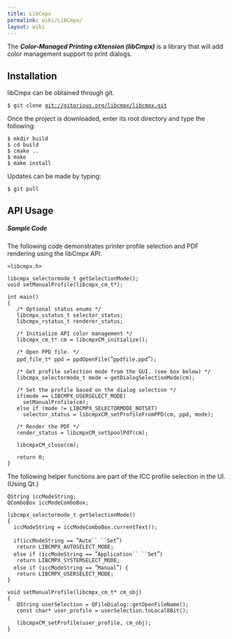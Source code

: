 ```yaml
---
title: LibCmpx
permalink: wiki/LibCmpx/
layout: wiki
---
```


The ***Color-Managed Printing eXtension (libCmpx)*** is a library that
will add color management support to print dialogs.

Installation
------------

libCmpx can be obtained through git.

`$ git clone `[`git://gitorious.org/libcmpx/libcmpx.git`](git://gitorious.org/libcmpx/libcmpx.git)

Once the project is downloaded, enter its root directory and type the
following:

`$ mkdir build`  
`$ cd build`  
`$ cmake ..`  
`$ make`  
`$ make install`

Updates can be made by typing:

`$ git pull`

API Usage
---------

##### Sample Code

The following code demonstrates printer profile selection and PDF
rendering using the libCmpx API.

`<libcmpx.h>`

`libcmpx_selectormode_t getSelectionMode();`  
`void setManualProfile(libcmpx_cm_t*);`

`int main()`  
`{`  
`   /* Optional status enums */`  
`   libcmpx_sstatus_t selector_status;`  
`   libcmpx_rstatus_t renderer_status;`  
  
`   /* Initialize API color management */`  
`   libcmpx_cm_t* cm = libcmpxCM_initialize();     `  
  
`   /* Open PPD file. */`  
`   ppd_file_t* ppd = ppdOpenFile(`“`ppdfile.ppd`”`);`  
  
`   /* Get profile selection mode from the GUI. (see box below) */`  
`   libcmpx_selectormode_t mode = getDialogSelectionMode(cm); `  
  
`   /* Set the profile based on the dialog selection */`  
`   if(mode == LIBCMPX_USERSELECT_MODE)`  
`     setManualProfile(cm);`  
`   else if (mode != LIBCMPX_SELECTORMODE_NOTSET)`  
`     selector_status = libcmpxCM_setProfileFromPPD(cm, ppd, mode);`  
  
`   /* Render the PDF */`  
`   render_status = libcmpxCM_setSpoolPdf(cm);`  
  
`   libcmpxCM_close(cm);`  
  
`   return 0;`  
`}`

The following helper functions are part of the ICC profile selection in
the UI. (Using Qt.)

`QString iccModeString;`  
`QComboBox iccModeComboBox;`

`libcmpx_selectormode_t getSelectionMode()`  
`{`  
`  iccModeString = iccModeComboBox.currentText(); `  
  
`  if(iccModeString == `“`Auto`` ``Set`”`)`  
`   return LIBCMPX_AUTOSELECT_MODE;`  
`  else if (iccModeString == `“`Application`` ``Set`”`)`  
`   return LIBCMPX_SYSTEMSELECT_MODE;`  
`  else if (iccModeString == `“`Manual`”`) {`  
`   return LIBCMPX_USERSELECT_MODE; `  
`}`  
  
`void setManualProfile(libcmpx_cm_t* cm_obj)`  
`{`  
`   QString userSelection = QFileDialog::getOpenFileName();`  
`   const char* user_profile = userSelection.toLocal8Bit();`  
  
`   libcmpxCM_setProfile(user_profile, cm_obj);  `  
`}`

